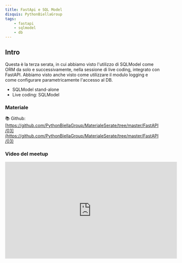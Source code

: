 ```yaml
---
title: FastApi e SQL Model
disquis: PythonBiellaGroup
tags:
    - fastapi
    - sqlmodel
    - db
---
```


## Intro

Questa è la terza serata, in cui abbiamo visto l'utilizzo di SQLModel come ORM da solo e successivamente, nella sessione di live coding, integrato con FastAPI.
Abbiamo visto anche visto come utilizzare il modulo logging e come configurare parametricamente l'accesso al DB.

* SQLModel stand-alone
* Live coding: SQLModel

### Materiale

📚 Github:
[https://github.com/PythonBiellaGroup/MaterialeSerate/tree/master/FastAPI/03](https://github.com/PythonBiellaGroup/MaterialeSerate/tree/master/FastAPI/03)

### Video del meetup

<iframe width="560" height="315" src="https://www.youtube.com/embed/P_urlT9_rBw?si=f277Mn0Hhj0fzeZD" title="YouTube video player" frameborder="0" allow="accelerometer; autoplay; clipboard-write; encrypted-media; gyroscope; picture-in-picture; web-share" allowfullscreen></iframe>